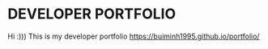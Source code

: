# DEVELOPER PORTFOLIO

Hi  :))) This is my developer portfolio https://buiminh1995.github.io/portfolio/
